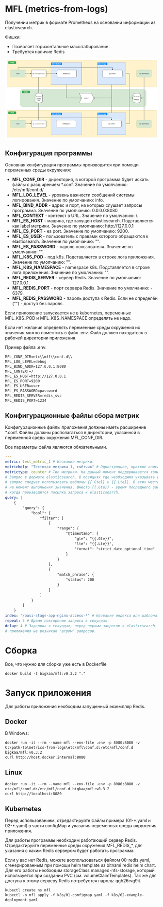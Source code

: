 # MFL (metrics-from-logs) 
Получении метрик в формате Prometheus на основании информации из elasticsearch.

Фишки:
* Позволяет горизонтальное масштабирование.
* Требуется наличие Redis

![schema](images/scheme1.png)

## Конфигурация программы

Основная конфигурация программы производится при помощи переменных среды окружения:

* **MFL_CONF_DIR** - директория, в которой программа будет искать файлы с расширением *.conf. Значение по умолчанию: /etc/mfl/conf.d/
* **MFL_LOG_LEVEL**  - уровень важности сообщений системы логирования. Значение по умолчанию: info.
* **MFL_BIND_ADDR** - адрес и порт, на которых слушает запросы программа. Значение по умолчанию: 0.0.0.0:8080
* **MFL_CONTEXT** - контекст в URL. Значение по умолчанию: /.
* **MFL_ES_HOST** - машина, где запущен elasticsearch. Подставляется как label метрики. Значение по умолчанию: http://127.0.0.1
* **MFL_ES_PORT** - es port. Значение по умолчанию: 9200.
* **MFL_ES_USER** - пользователь с правами которого обращаются к elasticsearch. Значение по умолчанию: "".
* **MFL_ES_PASSWORD** - пароль пользователя. Значение по умолчанию: "".
* **MFL_K8S_POD** - под k8s. Подставляется в строке лога приложения. Значение по умолчанию: "".
* **MFL_K8S_NAMESPACE** - namespace k8s. Подставляется в строке лога приложения. Значение по умолчанию: "".
* **MFL_REDIS_SERVER** - сервер Redis. Значение по умолчанию: 127.0.0.1.
* **MFL_REDIS_PORT** - порт сервера Redis. Значение по умолчанию: - 6379.
* **MFL_REDIS_PASSWORD** - пароль доступа к Redis. Если не определён ("") - доступ без пароля.

Если приложение запускается не в kubernetes, переменные MFL_K8S_POD и MFL_K8S_NAMESPACE определять не надо.

Если нет желания определять переменные среды окружения их значения можно поместить в файл .env. Файл должен находиться в рабочей директории приложения.

Пример файла .env:

```
MFL_CONF_DIR=etc\\mfl\\conf.d\\
MFL_LOG_LEVEL=debug
MFL_BIND_ADDR=127.0.0.1:8080
MFL_CONTEXT=/
MFL_ES_HOST=http://127.0.0.1
MFL_ES_PORT=9200
MFL_ES_USER=user
MFL_ES_PASSWORD=password
MFL_REDIS_SERVER=redis_svc
MFL_REDIS_PORT=1234
```

## Конфигурационные файлы сбора метрик

Конфигурационные файлы приложения должны иметь расширение *.conf. Файлы должны располагаться в директории, указанной в переменной
среды окружения MFL_CONF_DIR.

Все параметры файла являются обязательными.

```yaml
---
metric: test_metric_1 # Название метрики. 
metrichelp: "Тестовая метрика 1, счётчик" # Однострочное, краткое описание метрики.
metrictype: counter # Тип метрики. На данный момент поддерживается только тип counter.
# Запрос в формате elasticsearch. В позициях где необходимо указывать время, ограничивающее
# запрос следует использовать шаблоны {{.Gte}} и {{.Lte}}. В этих местах приложение подставит необходимые 
# на момент выполнения значения. Вместо {{.Gte}} - время последнего запроса. Вместо {{.Lte}} - время,
# когда производится посылка запроса к elasticsearch. 
query: |    
    {     
        "query": {
            "bool": {
                "filter": [
                    {
                        "range": {
                            "@timestamp": {
                                "gte": "{{.Gte}}",
                                "lte": "{{.Lte}}",
                                "format": "strict_date_optional_time"
                            }
                        }
                    },
                    {
                        "match_phrase": {
                            "status": 200
                        }
                    }
                ]
            }
        }
    }
index: "/oasi-stage-app-nginx-access-*" # Название индекса или шаблона.
repeat: 5 # Время повторение запроса в секундах.
delay: 4 # Задержка в секундах, перед первым запросом к elasticsearch. Необходимо для того, что бы при включении
# приложения не возникал "штром" запросов.
```

# Сборка

Все, что нужно для сборки уже есть в Dockerfile

    docker build -t bigkaa/mfl:v0.3.2 "."

# Запуск приложения

Для работы приложения необходим запущенный экземпляр Redis.
## Docker

В Windows:

    docker run -it --rm --name mfl --env-file .env -p 8080:8080 -v C:\path-to\metrics-from-logs\etc\mfl\conf.d:/etc/mfl/conf.d bigkaa/mfl:v0.3.2
    curl http://host.docker.internal:8080

## Linux
    docker run -it --rm --name mfl --env-file .env -p 8080:8080 -v etc/mfl/conf.d:/etc/mfl/conf.d bigkaa/mfl:v0.3.2
    curl http://localhost:8080

## Kubernetes

Перед использованием, отредактируйте файлы примера (01-\*.yaml и 02-*.yaml) в части configMap и указания переменных среды окружения приложения.

Для работы программы необходим работающий сервер Redis. Отредактируйте переменные среды окружения MFL_REDIS_*, для
указания с каким Redis сервером будет работать программа.

Если у вас нет Redis, можете воспользоваться файлом 00-redis.yaml, сгенерированным при помощи helm template из bitnami redis helm
chart. Для его работы необходим storageClass managed-nfs-storage, который используется при создании PVC (см. volumeClaimTemplates).
Так же для доступа к этому серверу Redis потребуется пароль: qgh26rvg9it.  

    kubectl create ns mfl
    kubectl -n mfl apply -f k8s/01-configmap.yaml -f k8s/02-example-deployment.yaml
